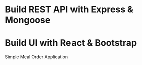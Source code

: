 # Build REST API with Express & Mongoose
# Build UI with React & Bootstrap

Simple Meal Order Application